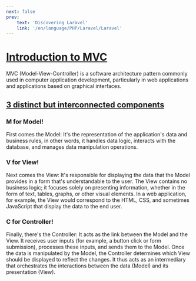 ```yaml
---
next: false
prev: 
    text: 'Discovering Laravel'
    link: '/en/language/PHP/Laravel/Laravel'
---
```


# <u>Introduction to MVC</u>
MVC (Model-View-Controller) is a software architecture pattern commonly used in computer application development, particularly in web applications and applications based on graphical interfaces.

## <u>3 distinct but interconnected components</u>

### M for Model!
First comes the Model: It's the representation of the application's data and business rules, in other words, it handles data logic, interacts with the database, and manages data manipulation operations.

### V for View!
Next comes the View: It's responsible for displaying the data that the Model provides in a form that's understandable to the user. The View contains no business logic; it focuses solely on presenting information, whether in the form of text, tables, graphs, or other visual elements. In a web application, for example, the View would correspond to the HTML, CSS, and sometimes JavaScript that display the data to the end user.

### C for Controller!
Finally, there's the Controller: It acts as the link between the Model and the View. It receives user inputs (for example, a button click or form submission), processes these inputs, and sends them to the Model. Once the data is manipulated by the Model, the Controller determines which View should be displayed to reflect the changes. It thus acts as an intermediary that orchestrates the interactions between the data (Model) and its presentation (View). 